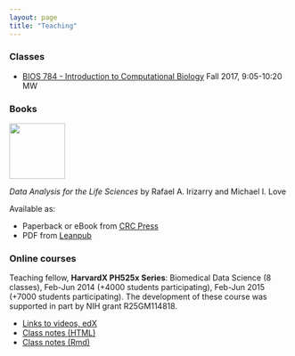 ```yaml
---
layout: page
title: "Teaching"
---
```


### Classes

* [BIOS 784 - Introduction to Computational Biology](http://biodatascience.github.io/compbio)
  Fall 2017, 9:05-10:20 MW

### Books

[<img width="100" src="https://s3.amazonaws.com/titlepages.leanpub.com/dataanalysisforthelifesciences/large?1443014076">](https://leanpub.com/dataanalysisforthelifesciences/)

*Data Analysis for the Life Sciences* by Rafael A. Irizarry and Michael I. Love

Available as:

* Paperback or eBook from [CRC Press](https://www.crcpress.com/Data-Analysis-for-the-Life-Sciences-with-R/Irizarry-Love/p/book/9781498775670)
* PDF from [Leanpub](https://leanpub.com/dataanalysisforthelifesciences/)

### Online courses

Teaching fellow, **HarvardX PH525x Series**: Biomedical Data Science
(8 classes), Feb-Jun 2014 (+4000 students participating), Feb-Jun 2015 (+7000 students
participating). The development of these course was supported in part by NIH grant R25GM114818.

* [Links to videos, edX](http://rafalab.github.io/pages/harvardx.html)
* [Class notes (HTML)](http://genomicsclass.github.io/book/)
* [Class notes (Rmd)](https://github.com/genomicsclass/labs)

